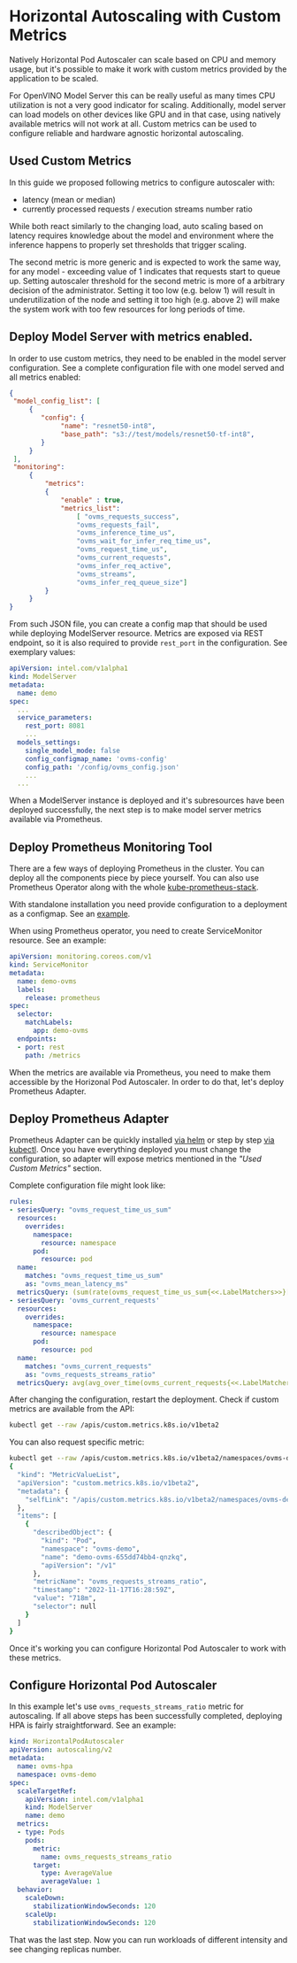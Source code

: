 # Horizontal Autoscaling with Custom Metrics

Natively Horizontal Pod Autoscaler can scale based on CPU and memory usage, but it's possible to make it work with custom metrics provided by the application to be scaled.

For OpenVINO Model Server this can be really useful as many times CPU utilization is not a very good indicator for scaling. Additionally, model server can load models on other devices like GPU and in that case, using natively available metrics will not work at all. Custom metrics can be used to configure reliable and hardware agnostic horizontal autoscaling.  

## Used Custom Metrics

In this guide we proposed following metrics to configure autoscaler with:

- latency (mean or median)
- currently processed requests / execution streams number ratio

While both react similarly to the changing load, auto scaling based on latency requires knowledge about the model and environment where the inference happens to properly set thresholds that trigger scaling. 

The second metric is more generic and is expected to work the same way, for any model - exceeding value of 1 indicates that requests start to queue up. Setting autoscaler threshold for the second metric is more of a arbitrary decision of the administrator. Setting it too low (e.g. below 1) will result in underutilization of the node and setting it too high (e.g. above 2) will make the system work with too few resources for long periods of time. 

## Deploy Model Server with metrics enabled.

In order to use custom metrics, they need to be enabled in the model server configuration. See a complete configuration file with one model served and all metrics enabled:

```json
{
 "model_config_list": [
     {
        "config": {
             "name": "resnet50-int8",
             "base_path": "s3://test/models/resnet50-tf-int8",
        }
     }
 ],
 "monitoring":
     {
         "metrics":
         {
             "enable" : true,
             "metrics_list":
                 [ "ovms_requests_success",
                 "ovms_requests_fail",
                 "ovms_inference_time_us",
                 "ovms_wait_for_infer_req_time_us",
                 "ovms_request_time_us",
                 "ovms_current_requests",
                 "ovms_infer_req_active",
                 "ovms_streams",
                 "ovms_infer_req_queue_size"]
         }
     }
}
```

From such JSON file, you can create a config map that should be used while deploying ModelServer resource. Metrics are exposed via REST endpoint, so it is also required to provide `rest_port` in the configuration. See exemplary values:

```yaml
apiVersion: intel.com/v1alpha1
kind: ModelServer
metadata:
  name: demo
spec:
  ...
  service_parameters:
    rest_port: 8081
    ...
  models_settings:
    single_model_mode: false
    config_configmap_name: 'ovms-config'
    config_path: '/config/ovms_config.json'
    ...
  ...
```

When a ModelServer instance is deployed and it's subresources have been deployed successfully, the next step is to make model server metrics available via Prometheus.

## Deploy Prometheus Monitoring Tool

There are a few ways of deploying Prometheus in the cluster. You can deploy all the components piece by piece yourself. You can also use Prometheus Operator along with the whole [kube-prometheus-stack](https://github.com/prometheus-community/helm-charts/tree/main/charts/kube-prometheus-stack).

With standalone installation you need provide configuration to a deployment as a configmap. See an [example](https://github.com/prometheus/prometheus/blob/main/documentation/examples/prometheus-kubernetes.yml).

When using Prometheus operator, you need to create ServiceMonitor resource. See an example:

```yaml
apiVersion: monitoring.coreos.com/v1
kind: ServiceMonitor
metadata:
  name: demo-ovms
  labels:
    release: prometheus
spec:
  selector:
    matchLabels:
      app: demo-ovms
  endpoints:
  - port: rest
    path: /metrics
```

When the metrics are available via Prometheus, you need to make them accessible by the Horizonal Pod Autoscaler. In order to do that, let's deploy Prometheus Adapter. 

## Deploy Prometheus Adapter

Prometheus Adapter can be quickly installed [via helm](https://github.com/kubernetes-sigs/prometheus-adapter#installation) or step by step [via kubectl](https://github.com/kubernetes-sigs/prometheus-adapter/blob/master/docs/walkthrough.md#launching-the-adapter). Once you have everything deployed you must change the configuration, so adapter will expose metrics mentioned in the *"Used Custom Metrics"* section. 

Complete configuration file might look like:

```yaml
rules:
- seriesQuery: "ovms_request_time_us_sum"
  resources:
    overrides:
      namespace:
        resource: namespace
      pod:
        resource: pod
  name:
    matches: "ovms_request_time_us_sum"
    as: "ovms_mean_latency_ms"
  metricsQuery: (sum(rate(ovms_request_time_us_sum{<<.LabelMatchers>>}[1m])) by (<<.GroupBy>>)) / (sum(rate(ovms_request_time_us_count{<<.LabelMatchers>>}[1m])) by (<<.GroupBy>>)) / 1000
- seriesQuery: 'ovms_current_requests'
  resources:
    overrides:
      namespace:
        resource: namespace
      pod:
        resource: pod
  name:
    matches: "ovms_current_requests"
    as: "ovms_requests_streams_ratio"
  metricsQuery: avg(avg_over_time(ovms_current_requests{<<.LabelMatchers>>}[1m]) / avg_over_time(ovms_streams{<<.LabelMatchers>>}[1m])) by (<<.GroupBy>>)
```

After changing the configuration, restart the deployment. Check if custom metrics are available from the API:

```bash
kubectl get --raw /apis/custom.metrics.k8s.io/v1beta2
```

You can also request specific metric:
```bash
kubectl get --raw /apis/custom.metrics.k8s.io/v1beta2/namespaces/ovms-demo/pods/*/ovms_requests_streams_ratio | jq
{
  "kind": "MetricValueList",
  "apiVersion": "custom.metrics.k8s.io/v1beta2",
  "metadata": {
    "selfLink": "/apis/custom.metrics.k8s.io/v1beta2/namespaces/ovms-demo/pods/%2A/ovms_requests_streams_ratio"
  },
  "items": [
    {
      "describedObject": {
        "kind": "Pod",
        "namespace": "ovms-demo",
        "name": "demo-ovms-655dd74bb4-qnzkq",
        "apiVersion": "/v1"
      },
      "metricName": "ovms_requests_streams_ratio",
      "timestamp": "2022-11-17T16:28:59Z",
      "value": "718m",
      "selector": null
    }
  ]
}

```

Once it's working you can configure Horizontal Pod Autoscaler to work with these metrics.

## Configure Horizontal Pod Autoscaler

In this example let's use `ovms_requests_streams_ratio` metric for autoscaling. If all above steps has been successfully completed, deploying HPA is fairly straightforward. See an example:

```yaml
kind: HorizontalPodAutoscaler
apiVersion: autoscaling/v2
metadata:
  name: ovms-hpa
  namespace: ovms-demo
spec:
  scaleTargetRef:
    apiVersion: intel.com/v1alpha1
    kind: ModelServer
    name: demo
  metrics:
  - type: Pods
    pods:
      metric:
        name: ovms_requests_streams_ratio
      target:
        type: AverageValue
        averageValue: 1
  behavior:
    scaleDown:
      stabilizationWindowSeconds: 120
    scaleUp:
      stabilizationWindowSeconds: 120
```

That was the last step. Now you can run workloads of different intensity and see changing replicas number.